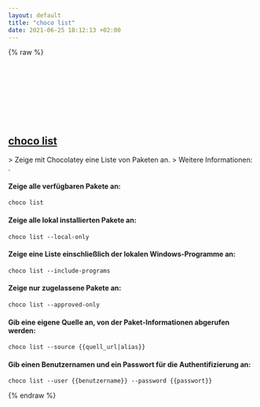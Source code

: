 ```yaml
---
layout: default
title: "choco list"
date: 2021-06-25 18:12:13 +02:00
---
```

{% raw %}
<h2 id="choco-list">
  <a href="/de/windows/choco-list.html">choco list</a> <a href="#choco-list"><svg class="icon">
    <use href="/assets/images/unicode_sprite.svg#link" />
  </svg></a>
</h2>
> Zeige mit Chocolatey eine Liste von Paketen an.
> Weitere Informationen: <https://chocolatey.org/docs/commands-list>.

#### Zeige alle verfügbaren Pakete an:
```shell
choco list
```
#### Zeige alle lokal installierten Pakete an:
```shell
choco list --local-only
```
#### Zeige eine Liste einschließlich der lokalen Windows-Programme an:
```shell
choco list --include-programs
```
#### Zeige nur zugelassene Pakete an:
```shell
choco list --approved-only
```
#### Gib eine eigene Quelle an, von der Paket-Informationen abgerufen werden:
```shell
choco list --source {{quell_url|alias}}
```
#### Gib einen Benutzernamen und ein Passwort für die Authentifizierung an:
```shell
choco list --user {{benutzername}} --password {{passwort}}
```
{% endraw %}
